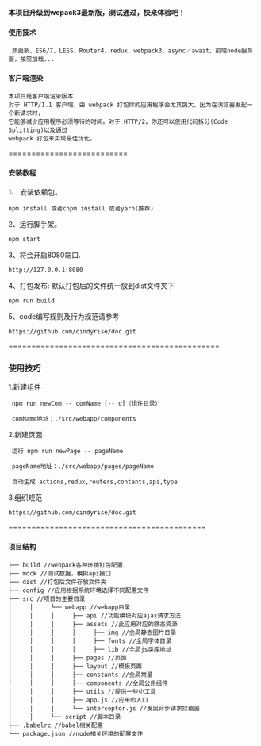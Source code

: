 **本项目升级到wepack3最新版，测试通过，快来体验吧！**
#### 使用技术
```text
 热更新、ES6/7、LESS、Router4、redux、webpack3、async／await、前端node服务器，按需加载...
```
#### 客户端渲染
```
本项目是客户端渲染版本
对于 HTTP/1.1 客户端，由 webpack 打包你的应用程序会尤其强大，因为在浏览器发起一个新请求时，
它能够减少应用程序必须等待的时间。对于 HTTP/2，你还可以使用代码拆分(Code Splitting)以及通过 
webpack 打包来实现最佳优化。
```

==========================

#### 安装教程

1、 安装依赖包。
```
npm install 或者cnpm install 或者yarn(推荐)

```

2、运行脚手架。
 ```
 npm start

 ```

3、将会开启8080端口.
```
http://127.0.0.1:8080

```

4、打包发布: 默认打包后的文件统一放到dist文件夹下  

```
npm run build

```
5、code编写规则及行为规范请参考

```
https://github.com/cindyrise/doc.git

```

==============================================
### 使用技巧

1.新建组件
```
 npm run newCom -- comName [-- d]（组件目录）

 comName地址：./src/webapp/components
```
2.新建页面
```
 运行 npm run newPage -- pageName

 pageName地址：./src/webapp/pages/pageName

 自动生成 actions,redux,routers,contants,api,type 
```
3.组织规范
```
https://github.com/cindyrise/doc.git

```

===========================================


#### 项目结构

```text
├── build //webpack各种环境打包配置
├── mock //测试数据，模拟api接口
├── dist //打包后文件存放文件夹
├── config //应用根据系统环境选择不同配置文件
├── src //项目的主要目录
│     │     └── webapp //webapp目录
│     │     │     ├── api //功能模块对应ajax请求方法
│     │     │     ├── assets //此应用对应的静态资源
│     │     │     │     ├── img //全局静态图片目录
│     │     │     │     ├── fonts //全局字体目录
│     │     │     │     ├── lib //全局js类库地址
│     │     │     ├── pages //页面
│     │     │     ├── layout //模板页面
│     │     │     ├── constants //全局常量
│     │     │     ├── components //全局公用组件
│     │     │     ├── utils //提供一些小工具
│     │     │     ├── app.js //应用的入口
│     │     │     └── interceptor.js //发出异步请求拦截器
│     │     └── script //脚本目录
├── .babelrc //babel相关配置
└── package.json //node相关环境的配置文件


```
